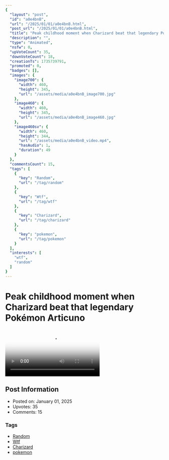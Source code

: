 ```yaml
---
{
  "layout": "post",
  "id": "a0e4bnB",
  "url": "/2025/01/01/a0e4bnB.html",
  "post_url": "/2025/01/01/a0e4bnB.html",
  "title": "Peak childhood moment when Charizard beat that legendary Pokémon Articuno ",
  "description": "",
  "type": "Animated",
  "nsfw": 0,
  "upVoteCount": 35,
  "downVoteCount": 18,
  "creationTs": 1735739791,
  "promoted": 0,
  "badges": [],
  "images": {
    "image700": {
      "width": 460,
      "height": 345,
      "url": "/assets/media/a0e4bnB_image700.jpg"
    },
    "image460": {
      "width": 460,
      "height": 345,
      "url": "/assets/media/a0e4bnB_image460.jpg"
    },
    "image460sv": {
      "width": 460,
      "height": 344,
      "url": "/assets/media/a0e4bnB_video.mp4",
      "hasAudio": 1,
      "duration": 49
    }
  },
  "commentsCount": 15,
  "tags": [
    {
      "key": "Random",
      "url": "/tag/random"
    },
    {
      "key": "Wtf",
      "url": "/tag/wtf"
    },
    {
      "key": "Charizard",
      "url": "/tag/charizard"
    },
    {
      "key": "pokemon",
      "url": "/tag/pokemon"
    }
  ],
  "interests": [
    "wtf",
    "random"
  ]
}
---
```


# Peak childhood moment when Charizard beat that legendary Pokémon Articuno 

<video controls playsinline loop poster="/assets/media/a0e4bnB_image460.jpg">
  <source src="/assets/media/a0e4bnB_video.mp4" type="video/mp4">
  Your browser does not support the video tag.
</video>

## Post Information

- Posted on: January 01, 2025
- Upvotes: 35
- Comments: 15

### Tags

- [Random](/tag/Random)
- [Wtf](/tag/Wtf)
- [Charizard](/tag/Charizard)
- [pokemon](/tag/pokemon)

